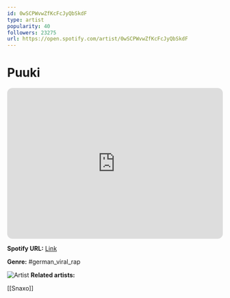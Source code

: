 ```yaml
---
id: 0wSCPWvwZfKcFcJyQbSkdF
type: artist
popularity: 40
followers: 23275
url: https://open.spotify.com/artist/0wSCPWvwZfKcFcJyQbSkdF
---
```

# Puuki

<iframe style="border-radius:12px" src="https://open.spotify.com/embed/artist/0wSCPWvwZfKcFcJyQbSkdF" width="100%" height="352" frameBorder="0" allowfullscreen="" allow="autoplay; clipboard-write; encrypted-media; fullscreen; picture-in-picture" loading="lazy"></iframe>

**Spotify URL:** [Link](https://open.spotify.com/artist/0wSCPWvwZfKcFcJyQbSkdF)

**Genre:**  #german_viral_rap

![Artist](https://i.scdn.co/image/ab6761610000e5eb587cf8e49ba641b485831e97)
**Related artists:**

[[Snaxo]]
